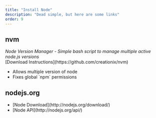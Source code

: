 ```yaml
---
title: "Install Node"
description: "Dead simple, but here are some links"
order: 9
---
```


<div class="container">

<h2>nvm</h2>

<div><em>Node Version Manager - Simple bash script to manage multiple active node.js versions</em></div>
<div>[Download Instructions](https://github.com/creationix/nvm)</div>

<ul>
  <li>Allows multiple version of node</li>
  <li>Fixes global `npm` permissions</li>
</ul>

<h2>nodejs.org</h2>

<ul>
  <li>[Node Download](http://nodejs.org/download/)</li>
  <li>[Node API](http://nodejs.org/api/)</li>
</ul>

</div>
